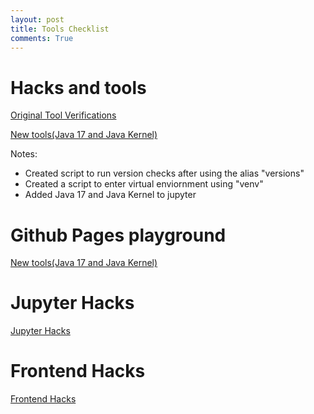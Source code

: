 ```yaml
---
layout: post
title: Tools Checklist 
comments: True
---
```


# Hacks and tools

[Original Tool Verifications](https://tanayshah1.github.io/studentcsa/2024/08/24/verifyPictures.html)

[New tools(Java 17 and Java Kernel)](https://tanayshah1.github.io/studentcsa/2024/09/08/javaCheck.html)

Notes:
- Created script to run version checks after using the alias "versions"
- Created a script to enter virtual enviornment using "venv"
- Added Java 17 and Java Kernel to jupyter


# Github Pages playground
[New tools(Java 17 and Java Kernel)](https://imaad08.github.io/studentcsa/pagesplayground/)


# Jupyter Hacks
[Jupyter Hacks](https://imaad08.github.io/studentcsa/jupyterhacks/)


# Frontend Hacks
[Frontend Hacks](https://tanayshah1.github.io/studentcsa/about/)